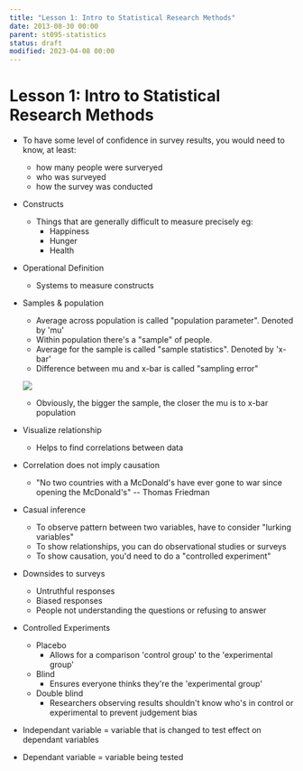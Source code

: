 ```yaml
---
title: "Lesson 1: Intro to Statistical Research Methods"
date: 2013-08-30 00:00
parent: st095-statistics
status: draft
modified: 2023-04-08 00:00
---
```


# Lesson 1: Intro to Statistical Research Methods

* To have some level of confidence in survey results, you would need to know, at least:
    * how many people were surveryed
    * who was surveyed
    * how the survey was conducted
* Constructs
    * Things that are generally difficult to measure precisely eg:
        * Happiness
        * Hunger
        * Health
* Operational Definition
    * Systems to measure constructs
* Samples & population
    * Average across population is called "population parameter". Denoted by 'mu'
    * Within population there's a "sample" of people.
    * Average for the sample is called "sample statistics". Denoted by 'x-bar'
    * Difference between mu and x-bar is called "sampling error"

    <img src="./images/sample_and_population.png"></img>

    * Obviously, the bigger the sample, the closer the mu is to x-bar population
* Visualize relationship
    * Helps to find correlations between data
* Correlation does not imply causation
    * "No two countries with a McDonald's have ever gone to war since opening the McDonald's" -- Thomas Friedman
* Casual inference
    * To observe pattern between two variables, have to consider "lurking variables"
    * To show relationships, you can do observational studies or surveys
    * To show causation, you'd need to do a "controlled experiment"
* Downsides to surveys
    * Untruthful responses
    * Biased responses
    * People not understanding the questions or refusing to answer
* Controlled Experiments
    * Placebo
        * Allows for a comparison 'control group' to the 'experimental group'
    * Blind
        * Ensures everyone thinks they're the 'experimental group'
    * Double blind
        * Researchers observing results shouldn't know who's in control or experimental to prevent judgement bias
* Independant variable = variable that is changed to test effect on dependant variables
* Dependant variable = variable being tested
